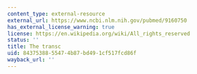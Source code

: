 ```yaml
---
content_type: external-resource
external_url: https://www.ncbi.nlm.nih.gov/pubmed/9160750
has_external_license_warning: true
license: https://en.wikipedia.org/wiki/All_rights_reserved
status: ''
title: The transc
uid: 84375388-5547-4b87-bd49-1cf517fcd86f
wayback_url: ''
---
```

